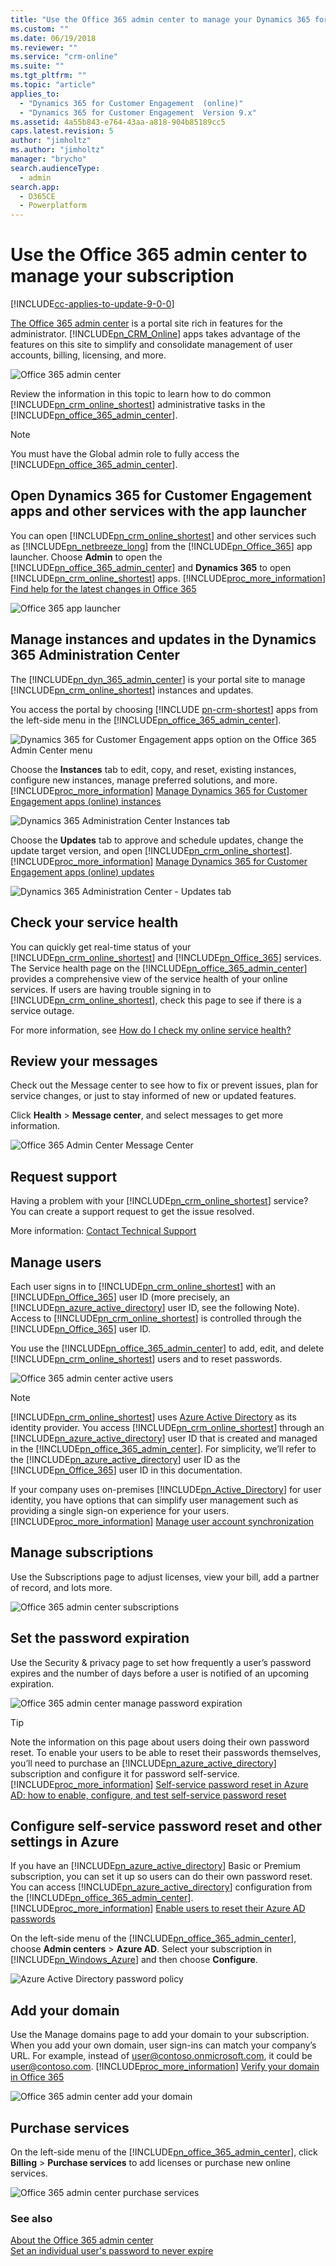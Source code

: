 ```yaml
---
title: "Use the Office 365 admin center to manage your Dynamics 365 for Customer Engagement apps (online) subscription | MicrosoftDocs"
ms.custom: ""
ms.date: 06/19/2018
ms.reviewer: ""
ms.service: "crm-online"
ms.suite: ""
ms.tgt_pltfrm: ""
ms.topic: "article"
applies_to: 
  - "Dynamics 365 for Customer Engagement  (online)"
  - "Dynamics 365 for Customer Engagement  Version 9.x"
ms.assetid: 4a55b843-e764-43aa-a818-904b85189cc5
caps.latest.revision: 5
author: "jimholtz"
ms.author: "jimholtz"
manager: "brycho"
search.audienceType: 
  - admin
search.app: 
  - D365CE
  - Powerplatform
---
```

# Use the Office 365 admin center to manage your subscription 

[!INCLUDE[cc-applies-to-update-9-0-0](../includes/cc_applies_to_update_9_0_0.md)]

[The Office 365 admin center](https://support.office.com/article/About-the-Office-365-admin-center-758befc4-0888-4009-9f14-0d147402fd23) is a portal site rich in features for the administrator. [!INCLUDE[pn_CRM_Online](../includes/pn-crm-online.md)] apps  takes advantage of the features on this site to simplify and consolidate management of user accounts, billing, licensing, and more.  
  
 ![Office 365 admin center](../admin/media/o365-admin-center.png "Office 365 admin center")  
  
 Review the information in this topic to learn how to do common [!INCLUDE[pn_crm_online_shortest](../includes/pn-crm-online-shortest.md)] administrative tasks in the [!INCLUDE[pn_office_365_admin_center](../includes/pn-office-365-admin-center.md)].  
  
> [!NOTE]
>  You must have the Global admin role to fully access the [!INCLUDE[pn_office_365_admin_center](../includes/pn-office-365-admin-center.md)].  
  
<a name="BKMK_AppLauncher"></a>   
## Open Dynamics 365 for Customer Engagement apps and other services with the app launcher  
 You can open [!INCLUDE[pn_crm_online_shortest](../includes/pn-crm-online-shortest.md)] and other services such as [!INCLUDE[pn_netbreeze_long](../includes/pn-social-engagement-long.md)] from the [!INCLUDE[pn_Office_365](../includes/pn-office-365.md)] app launcher. Choose **Admin** to open the [!INCLUDE[pn_office_365_admin_center](../includes/pn-office-365-admin-center.md)] and **Dynamics 365** to open [!INCLUDE[pn_crm_online_shortest](../includes/pn-crm-online-shortest.md)] apps. [!INCLUDE[proc_more_information](../includes/proc-more-information.md)] [Find help for the latest changes in Office 365](https://support.office.com/client/Find-help-for-the-latest-changes-in-Office-365-22E9A8BF-EF08-4B95-B10F-6E839440339C?NS=O365ENTADMIN&Version=15&HelpId=O365E_NewAppLauncher)  
  
 ![Office 365 app launcher](../admin/media/admin-center-app-launcher.png "Office 365 app launcher")  
  
<a name="BKMK_CRMAdminCenter"></a>   
## Manage instances and updates in the Dynamics 365 Administration Center  
 The [!INCLUDE[pn_dyn_365_admin_center](../includes/pn-dyn-365-admin-center.md)] is your portal site to manage [!INCLUDE[pn_crm_online_shortest](../includes/pn-crm-online-shortest.md)] instances and updates.  
  
 You access the portal by choosing [!INCLUDE [pn-crm-shortest](../includes/pn-crm-shortest.md)] apps from the left-side menu in the [!INCLUDE[pn_office_365_admin_center](../includes/pn-office-365-admin-center.md)].  
  
 ![Dynamics 365 for Customer Engagement apps option on the Office 365 Admin Center menu](../admin/media/o365-admin-center-crm.png "Dynamics 365 for Customer Engagement apps option on the Office 365 Admin Center menu")  
  
 Choose the **Instances** tab to edit, copy, and reset, existing instances, configure new instances, manage preferred solutions, and more. [!INCLUDE[proc_more_information](../includes/proc-more-information.md)] [Manage Dynamics 365 for Customer Engagement apps (online) instances](../admin/manage-online-instances.md)  
  
 ![Dynamics 365 Administration Center Instances tab](../admin/media/crm-admin-center-instances.png "Dynamics 365 Administration Center Instances tab")  
  
 Choose the **Updates** tab to approve and schedule updates, change the update target version, and open [!INCLUDE[pn_crm_online_shortest](../includes/pn-crm-online-shortest.md)]. [!INCLUDE[proc_more_information](../includes/proc-more-information.md)] [Manage Dynamics 365 for Customer Engagement apps (online) updates](../admin/manage-updates.md)  
  
 ![Dynamics 365 Administration Center - Updates tab](../admin/media/crm-admin-center-updates.png "Dynamics 365 Administration Center - Updates tab")  
  
<a name="BKMK_ServiceHealth"></a>   

## Check your service health  
 You can quickly get real-time status of your [!INCLUDE[pn_crm_online_shortest](../includes/pn-crm-online-shortest.md)] and [!INCLUDE[pn_Office_365](../includes/pn-office-365.md)] services. The Service health page on the [!INCLUDE[pn_office_365_admin_center](../includes/pn-office-365-admin-center.md)] provides a comprehensive view of the service health of your online services. If users are having trouble signing in to [!INCLUDE[pn_crm_online_shortest](../includes/pn-crm-online-shortest.md)], check this page to see if there is a service outage.  
  
For more information, see [How do I check my online service health?](check-online-service-health.md)
  
<a name="BKMK_ServiceMessages"></a>   

## Review your messages  
 Check out the Message center to see how to fix or prevent issues, plan for service changes, or just to stay informed of new or updated features.  
  
 Click **Health** > **Message center**, and select messages to get more information.  
  
 ![Office 365 Admin Center Message Center](../admin/media/office-365-admin-center-message-center.png "Office 365 Admin Center Message Center")  
  
<a name="BKMK_ServiceRequest"></a>   

## Request support  
 Having a problem with your [!INCLUDE[pn_crm_online_shortest](../includes/pn-crm-online-shortest.md)] service? You can create a support request to get the issue resolved.  
  
More information: [Contact Technical Support](contact-technical-support.md)

<a name="BKMK_ManageUsers"></a>   

## Manage users  
 Each user signs in to [!INCLUDE[pn_crm_online_shortest](../includes/pn-crm-online-shortest.md)] with an [!INCLUDE[pn_Office_365](../includes/pn-office-365.md)] user ID (more precisely, an [!INCLUDE[pn_azure_active_directory](../includes/pn-azure-active-directory.md)] user ID, see the following Note). Access to [!INCLUDE[pn_crm_online_shortest](../includes/pn-crm-online-shortest.md)] is controlled through the [!INCLUDE[pn_Office_365](../includes/pn-office-365.md)] user ID.  
  
 You use the [!INCLUDE[pn_office_365_admin_center](../includes/pn-office-365-admin-center.md)] to add, edit, and delete [!INCLUDE[pn_crm_online_shortest](../includes/pn-crm-online-shortest.md)] users and to reset passwords.  
  
 ![Office 365 admin center active users](../admin/media/o365-admin-center-manage-users.png "Office 365 admin center active users")  
  
> [!NOTE]
> [!INCLUDE[pn_crm_online_shortest](../includes/pn-crm-online-shortest.md)] uses [Azure Active Directory](https://docs.microsoft.com/azure/active-directory/active-directory-whatis) as its identity provider. You access [!INCLUDE[pn_crm_online_shortest](../includes/pn-crm-online-shortest.md)] through an [!INCLUDE[pn_azure_active_directory](../includes/pn-azure-active-directory.md)] user ID that is created and managed in the [!INCLUDE[pn_office_365_admin_center](../includes/pn-office-365-admin-center.md)]. For simplicity, we’ll refer to the [!INCLUDE[pn_azure_active_directory](../includes/pn-azure-active-directory.md)] user ID as the [!INCLUDE[pn_Office_365](../includes/pn-office-365.md)] user ID in this documentation.  
  
 If your company uses on-premises [!INCLUDE[pn_Active_Directory](../includes/pn-active-directory.md)] for user identity, you have options that can simplify user management such as providing a single sign-on experience for your users. [!INCLUDE[proc_more_information](../includes/proc-more-information.md)] [Manage user account synchronization](../admin/manage-user-account-synchronization.md)  
  
<a name="BKMK_ManageLicensing"></a>   
## Manage subscriptions  
 Use the Subscriptions page to adjust licenses, view your bill, add a partner of record, and lots more.  
  
 ![Office 365 admin center subscriptions](../admin/media/o365-admin-center-manage-subscriptions.png "Office 365 admin center subscriptions")  
  
<a name="BKMK_SetPassword"></a>   
## Set the password expiration  
 Use the Security & privacy page to set how frequently a user’s password expires and the number of days before a user is notified of an upcoming expiration.  
  
 ![Office 365 admin center manage password expiration](../admin/media/o365-admin-center-password-expiration.png "Office 365 admin center manage password expiration")  
  
> [!TIP]
>  Note the information on this page about users doing their own password reset. To enable your users to be able to reset their passwords themselves, you’ll need to purchase an [!INCLUDE[pn_azure_active_directory](../includes/pn-azure-active-directory.md)] subscription and configure it for password self-service. [!INCLUDE[proc_more_information](../includes/proc-more-information.md)] [Self-service password reset in Azure AD: how to enable, configure, and test self-service password reset](https://docs.microsoft.com/azure/active-directory/active-directory-passwords-getting-started#enable-users-to-reset-their-azure-ad-passwords)  
  
<a name="BKMK_PasswordSelfSet"></a>   
## Configure self-service password reset and other settings in Azure  
 If you have an [!INCLUDE[pn_azure_active_directory](../includes/pn-azure-active-directory.md)] Basic or Premium subscription, you can set it up so users can do their own password reset. You can access [!INCLUDE[pn_azure_active_directory](../includes/pn-azure-active-directory.md)] configuration from the [!INCLUDE[pn_office_365_admin_center](../includes/pn-office-365-admin-center.md)]. [!INCLUDE[proc_more_information](../includes/proc-more-information.md)] [Enable users to reset their Azure AD passwords](https://azure.microsoft.com/documentation/articles/active-directory-passwords-getting-started/#enable-users-to-reset-their-azure-ad-passwords)  
  
 On the left-side menu of the [!INCLUDE[pn_office_365_admin_center](../includes/pn-office-365-admin-center.md)], choose **Admin centers** > **Azure AD**. Select your subscription in [!INCLUDE[pn_Windows_Azure](../includes/pn-windows-azure.md)] and then choose **Configure**.  
  
 ![Azure Active Directory password policy](../admin/media/o365-admin-center-azure-ad.png "Azure Active Directory password policy")  
  
<a name="BKMK_AddDomain"></a>   
## Add your domain  
 Use the Manage domains page to add your domain to your subscription. When you add your own domain, user sign-ins can match your company’s URL. For example, instead of user@contoso.onmicrosoft.com, it could be user@contoso.com. [!INCLUDE[proc_more_information](../includes/proc-more-information.md)] [Verify your domain in Office 365](http://support.office.com/article/Verify-your-domain-in-Office-365-6383f56d-3d09-4dcb-9b41-b5f5a5efd611)  
  
 ![Office 365 admin center add your domain](../admin/media/o365-admin-center-add0domain.png "Office 365 admin center add your domain")  
  
<a name="BKMK_PurchaseServices"></a>   
## Purchase services  
 On the left-side menu of the [!INCLUDE[pn_office_365_admin_center](../includes/pn-office-365-admin-center.md)], click **Billing** > **Purchase services** to add licenses or purchase new online services.  
  
 ![Office 365 admin center purchase services](../admin/media/o365-admin-center-purchase-services.png "Office 365 admin center purchase services")  
  
### See also  
 [About the Office 365 admin center](https://support.office.com/article/About-the-Office-365-admin-center-758befc4-0888-4009-9f14-0d147402fd23)  
 [Set an individual user's password to never expire](https://support.office.com/article/Set-an-individual-user-s-password-to-never-expire-f493e3af-e1d8-4668-9211-230c245a0466)
